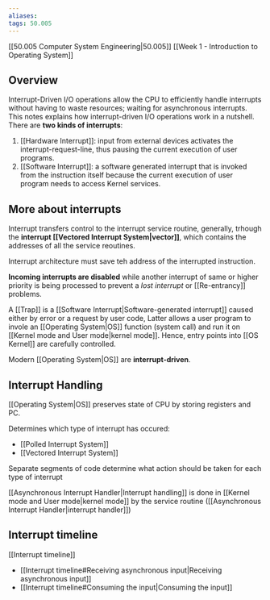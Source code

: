 ```yaml
---
aliases: 
tags: 50.005
---
```

[[50.005 Computer System Engineering|50.005]]
[[Week 1 - Introduction to Operating System]]

## Overview
Interrupt-Driven I/O operations allow the CPU to efficiently handle interrupts without having to waste resources; waiting for asynchronous interrupts. This notes explains how interrupt-driven I/O operations work in a nutshell. There are **two kinds of interrupts**:

1.  [[Hardware Interrupt]]: input from external devices activates the interrupt-request-line, thus pausing the current execution of user programs.
2.  [[Software Interrupt]]: a software generated interrupt that is invoked from the instruction itself because the current execution of user program needs to access Kernel services.

## More about interrupts
Interrupt transfers control to the interrupt service routine, generally, trhough the **interrupt [[Vectored Interrupt System|vector]]**, which contains the addresses of all the service reoutines.

Interrupt architecture must save teh address of the interrupted instruction.

**Incoming interrupts are disabled** while another interrupt of same or higher priority is being processed to prevent a *lost interrupt* or [[Re-entrancy]] problems.

A [[Trap]] is a [[Software Interrupt|Software-generated interrupt]] caused either by error or a request by user code,
Latter allows a user program to invole an [[Operating System|OS]] function (system call) and run it on [[Kernel mode and User mode|kernel mode]]. Hence, entry points into [[OS Kernel]] are carefully controlled.

Modern [[Operating System|OS]] are **interrupt-driven**.

## Interrupt Handling
[[Operating System|OS]] preserves state of CPU by storing registers and PC.

Determines which type of interrupt has occured:
- [[Polled Interrupt System]]
- [[Vectored Interrupt System]]

Separate segments of code determine what action should be taken for each type of interrupt

[[Asynchronous Interrupt Handler|Interrupt handling]] is done in [[Kernel mode and User mode|kernel mode]] by the service routine ([[Asynchronous Interrupt Handler|interrupt handler]])

## Interrupt timeline
[[Interrupt timeline]]
- [[Interrupt timeline#Receiving asynchronous input|Receiving asynchronous input]]
- [[Interrupt timeline#Consuming the input|Consuming the input]]




